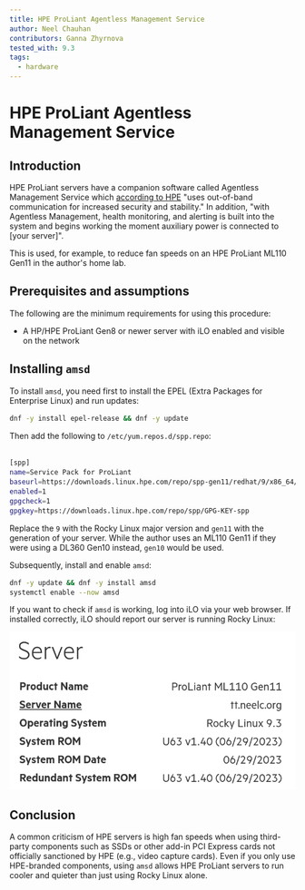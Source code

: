 ```yaml
---
title: HPE ProLiant Agentless Management Service
author: Neel Chauhan
contributors: Ganna Zhyrnova
tested_with: 9.3
tags:
  - hardware
---
```


# HPE ProLiant Agentless Management Service

## Introduction

HPE ProLiant servers have a companion software called Agentless Management Service which [according to HPE](https://techlibrary.hpe.com/docs/iss/EL8000t/setup_install/GUID-1CF69B20-790A-4EDC-A162-9D64572ED9E8.html) "uses out-of-band communication for increased security and stability." In addition, "with Agentless Management, health monitoring, and alerting is built into the system and begins working the moment auxiliary power is connected to [your server]".

This is used, for example, to reduce fan speeds on an HPE ProLiant ML110 Gen11 in the author's home lab.

## Prerequisites and assumptions

The following are the minimum requirements for using this procedure:

* A HP/HPE ProLiant Gen8 or newer server with iLO enabled and visible on the network

## Installing `amsd`

To install `amsd`, you need first to install the EPEL (Extra Packages for Enterprise Linux) and run updates:

```bash
dnf -y install epel-release && dnf -y update
```

Then add the following to `/etc/yum.repos.d/spp.repo`:

```bash

[spp]
name=Service Pack for ProLiant
baseurl=https://downloads.linux.hpe.com/repo/spp-gen11/redhat/9/x86_64/current
enabled=1
gpgcheck=1
gpgkey=https://downloads.linux.hpe.com/repo/spp/GPG-KEY-spp 
```

Replace the `9` with the Rocky Linux major version and `gen11` with the generation of your server. While the author uses an ML110 Gen11 if they were using a DL360 Gen10 instead, `gen10` would be used.

Subsequently, install and enable `amsd`:

```bash
dnf -y update && dnf -y install amsd
systemctl enable --now amsd
```

If you want to check if `amsd` is working, log into iLO via your web browser. If installed correctly, iLO should report our server is running Rocky Linux:

![HPE iLO showing Rocky Linux 9.3](../images/hpe_ilo_amsd.png)

## Conclusion

A common criticism of HPE servers is high fan speeds when using third-party components such as SSDs or other add-in PCI Express cards not officially sanctioned by HPE (e.g., video capture cards). Even if you only use HPE-branded components, using `amsd` allows HPE ProLiant servers to run cooler and quieter than just using Rocky Linux alone.
